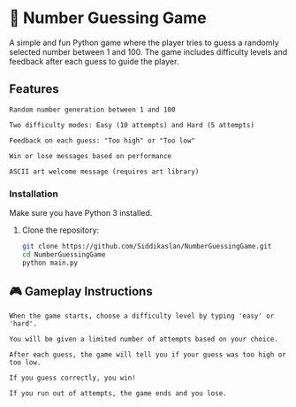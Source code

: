 # 🎯 Number Guessing Game

A simple and fun Python game where the player tries to guess a randomly selected number between 1 and 100. The game includes difficulty levels and feedback after each guess to guide the player.

 ## Features

    Random number generation between 1 and 100

    Two difficulty modes: Easy (10 attempts) and Hard (5 attempts)

    Feedback on each guess: "Too high" or "Too low"

    Win or lose messages based on performance

    ASCII art welcome message (requires art library)

### Installation

Make sure you have Python 3 installed.

1. Clone the repository:
   ```bash
   git clone https://github.com/Siddikaslan/NumberGuessingGame.git
   cd NumberGuessingGame
   python main.py
   ```
   
## 🎮 Gameplay Instructions

    When the game starts, choose a difficulty level by typing 'easy' or 'hard'.

    You will be given a limited number of attempts based on your choice.

    After each guess, the game will tell you if your guess was too high or too low.

    If you guess correctly, you win!

    If you run out of attempts, the game ends and you lose.
